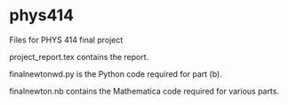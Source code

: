# phys414
Files for PHYS 414 final project

project_report.tex contains the report.

finalnewtonwd.py is the Python code required for part (b).

finalnewton.nb contains the Mathematica code required for various parts.
